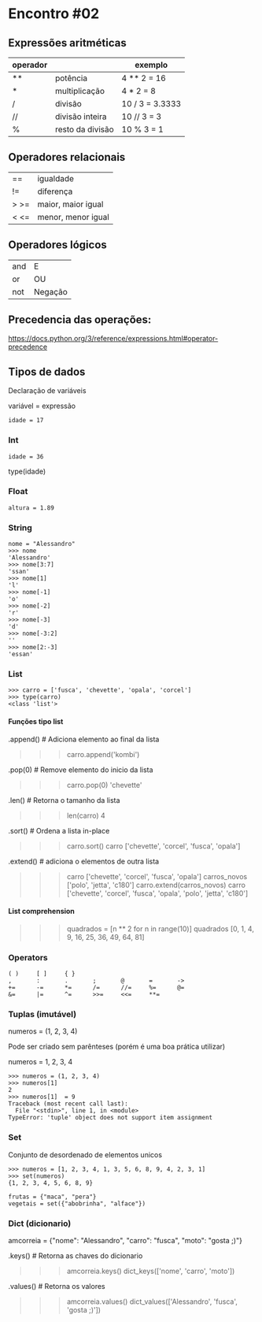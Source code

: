 # Encontro #02


## Expressões aritméticas


| operador  |   | exemplo |
|---|---|----|
| **  |  potência | 4 ** 2 = 16 |
| *  | multiplicação  |  4 * 2 = 8 | 
| /  |  divisão | 10 / 3 = 3.3333 |
| // | divisão inteira | 10 // 3 = 3 |
| %  | resto da divisão | 10 % 3 = 1 |


## Operadores relacionais

|||
|--|--|
| == | igualdade |
| != | diferença |
| > >= | maior, maior igual|
| < <= | menor, menor igual |

## Operadores lógicos

|||
|--|--|
|and | E  |
|or| OU  |
|not| Negação |

## Precedencia das operações:
https://docs.python.org/3/reference/expressions.html#operator-precedence

## Tipos de dados

Declaração de variáveis

variável = expressão
        
    idade = 17


### Int

    idade = 36
type(idade)

### Float
    altura = 1.89

### String
    nome = "Alessandro"
    >>> nome
    'Alessandro'
    >>> nome[3:7]
    'ssan'
    >>> nome[1]
    'l'
    >>> nome[-1]
    'o'
    >>> nome[-2]
    'r'
    >>> nome[-3]
    'd'
    >>> nome[-3:2]
    ''
    >>> nome[2:-3]
    'essan'
    
    
### List

    >>> carro = ['fusca', 'chevette', 'opala', 'corcel']
    >>> type(carro)
    <class 'list'>
    
#### Funções tipo list
.append() # Adiciona elemento ao final da lista
>>> carro.append('kombi')

.pop(0) # Remove elemento do inicio da lista
>>> carro.pop(0)
'chevette'

.len() # Retorna o tamanho da lista
>>> len(carro)
4

.sort() # Ordena a lista in-place
>>> carro.sort()
>>> carro
['chevette', 'corcel', 'fusca', 'opala']

.extend() # adiciona o elementos de outra lista
>>> carro
['chevette', 'corcel', 'fusca', 'opala']
>>> carros_novos
['polo', 'jetta', 'c180']
>>> carro.extend(carros_novos)
>>> carro
['chevette', 'corcel', 'fusca', 'opala', 'polo', 'jetta', 'c180']


#### List comprehension
>>> quadrados = [n ** 2 for n in range(10)]
>>> quadrados
[0, 1, 4, 9, 16, 25, 36, 49, 64, 81]


### Operators
	( )     [ ]     { }
	,       :       .       ;       @       =       ->
	+=      -=      *=      /=      //=     %=      @=
	&=      |=      ^=      >>=     <<=     **=



### Tuplas (imutável)

numeros = (1, 2, 3, 4)

Pode ser criado sem parênteses (porém é uma boa prática utilizar)

numeros = 1, 2, 3, 4

	>>> numeros = (1, 2, 3, 4)
	>>> numeros[1]
	2
	>>> numeros[1]  = 9
	Traceback (most recent call last):
	  File "<stdin>", line 1, in <module>
	TypeError: 'tuple' object does not support item assignment

### Set

Conjunto de desordenado de elementos unicos

	>>> numeros = [1, 2, 3, 4, 1, 3, 5, 6, 8, 9, 4, 2, 3, 1]
	>>> set(numeros)
	{1, 2, 3, 4, 5, 6, 8, 9}

	frutas = {"maca", "pera"}
	vegetais = set({"abobrinha", "alface"})

### Dict (dicionario)

amcorreia = {"nome": "Alessandro", "carro": "fusca", "moto": "gosta ;)"}

.keys() # Retorna as chaves do dicionario
>>> amcorreia.keys()
dict_keys(['nome', 'carro', 'moto'])

.values() # Retorna os valores
>>> amcorreia.values()
dict_values(['Alessandro', 'fusca', 'gosta ;)'])


